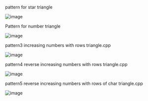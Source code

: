 pattern for star triangle

![image](https://user-images.githubusercontent.com/84653100/160749977-8b6f3117-6b8c-4e2c-a907-e59bc3e578e2.png)

Pattern for number triangle 

![image](https://user-images.githubusercontent.com/84653100/160750946-a25e1cf0-68d7-4612-a321-30c992eac509.png)

pattern3 increasing numbers with rows  triangle.cpp

![image](https://user-images.githubusercontent.com/84653100/160752339-eb9d5879-5381-4aa7-a387-36c07c5135d6.png)

pattern4 reverse increasing numbers with rows  triangle.cpp

![image](https://user-images.githubusercontent.com/84653100/160753275-862c9af1-35e8-493f-b631-b2bf4aaea6eb.png)

pattern5 reverse increasing numbers with rows of char  triangle.cpp

![image](https://user-images.githubusercontent.com/84653100/160754172-9a9a4441-d290-4424-a0ff-b13019f23eb7.png)
